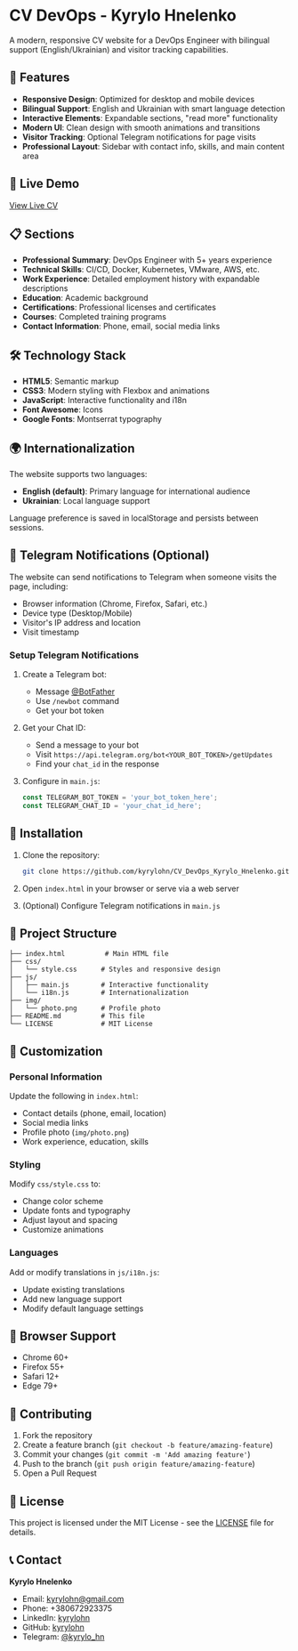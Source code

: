 # CV DevOps - Kyrylo Hnelenko

A modern, responsive CV website for a DevOps Engineer with bilingual support (English/Ukrainian) and visitor tracking capabilities.

## 🌟 Features

- **Responsive Design**: Optimized for desktop and mobile devices
- **Bilingual Support**: English and Ukrainian with smart language detection
- **Interactive Elements**: Expandable sections, "read more" functionality
- **Modern UI**: Clean design with smooth animations and transitions
- **Visitor Tracking**: Optional Telegram notifications for page visits
- **Professional Layout**: Sidebar with contact info, skills, and main content area

## 🚀 Live Demo

[View Live CV](https://kyrylohn.github.io/CV_DevOps_Kyrylo_Hnelenko/)

## 📋 Sections

- **Professional Summary**: DevOps Engineer with 5+ years experience
- **Technical Skills**: CI/CD, Docker, Kubernetes, VMware, AWS, etc.
- **Work Experience**: Detailed employment history with expandable descriptions
- **Education**: Academic background
- **Certifications**: Professional licenses and certificates
- **Courses**: Completed training programs
- **Contact Information**: Phone, email, social media links

## 🛠️ Technology Stack

- **HTML5**: Semantic markup
- **CSS3**: Modern styling with Flexbox and animations
- **JavaScript**: Interactive functionality and i18n
- **Font Awesome**: Icons
- **Google Fonts**: Montserrat typography

## 🌍 Internationalization

The website supports two languages:
- **English (default)**: Primary language for international audience
- **Ukrainian**: Local language support

Language preference is saved in localStorage and persists between sessions.

## 📱 Telegram Notifications (Optional)

The website can send notifications to Telegram when someone visits the page, including:
- Browser information (Chrome, Firefox, Safari, etc.)
- Device type (Desktop/Mobile)
- Visitor's IP address and location
- Visit timestamp

### Setup Telegram Notifications

1. Create a Telegram bot:
   - Message [@BotFather](https://t.me/BotFather)
   - Use `/newbot` command
   - Get your bot token

2. Get your Chat ID:
   - Send a message to your bot
   - Visit `https://api.telegram.org/bot<YOUR_BOT_TOKEN>/getUpdates`
   - Find your `chat_id` in the response

3. Configure in `main.js`:
   ```javascript
   const TELEGRAM_BOT_TOKEN = 'your_bot_token_here';
   const TELEGRAM_CHAT_ID = 'your_chat_id_here';
   ```

## 🚀 Installation

1. Clone the repository:
   ```bash
   git clone https://github.com/kyrylohn/CV_DevOps_Kyrylo_Hnelenko.git
   ```

2. Open `index.html` in your browser or serve via a web server

3. (Optional) Configure Telegram notifications in `main.js`

## 📁 Project Structure

```
├── index.html          # Main HTML file
├── css/
│   └── style.css      # Styles and responsive design
├── js/
│   ├── main.js        # Interactive functionality
│   └── i18n.js        # Internationalization
├── img/
│   └── photo.png      # Profile photo
├── README.md          # This file
└── LICENSE            # MIT License
```

## 🎨 Customization

### Personal Information
Update the following in `index.html`:
- Contact details (phone, email, location)
- Social media links
- Profile photo (`img/photo.png`)
- Work experience, education, skills

### Styling
Modify `css/style.css` to:
- Change color scheme
- Update fonts and typography
- Adjust layout and spacing
- Customize animations

### Languages
Add or modify translations in `js/i18n.js`:
- Update existing translations
- Add new language support
- Modify default language settings

## 📱 Browser Support

- Chrome 60+
- Firefox 55+
- Safari 12+
- Edge 79+

## 🤝 Contributing

1. Fork the repository
2. Create a feature branch (`git checkout -b feature/amazing-feature`)
3. Commit your changes (`git commit -m 'Add amazing feature'`)
4. Push to the branch (`git push origin feature/amazing-feature`)
5. Open a Pull Request

## 📄 License

This project is licensed under the MIT License - see the [LICENSE](LICENSE) file for details.

## 📞 Contact

**Kyrylo Hnelenko**
- Email: kyrylohn@gmail.com
- Phone: +380672923375
- LinkedIn: [kyrylohn](https://www.linkedin.com/in/kyrylohn)
- GitHub: [kyrylohn](https://github.com/kyrylohn)
- Telegram: [@kyrylo_hn](https://t.me/kyrylo_hn)